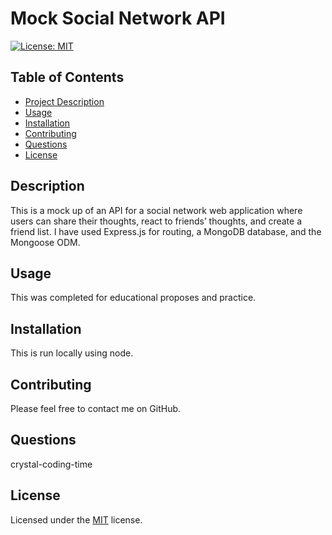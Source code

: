 # Mock Social Network API

[![License: MIT](https://img.shields.io/badge/License-MIT-yellow.svg)](https://opensource.org/licenses/MIT)
    
## Table of Contents
- [Project Description](#Description)
- [Usage](#Usage)
- [Installation](#Installation)
- [Contributing](#Contributing)
- [Questions](#Questions)
- [License](#License)

## Description
This is a mock up of an API for a social network web application where users can share their thoughts, react to friends’ thoughts, and create a friend list. I have used Express.js for routing, a MongoDB database, and the Mongoose ODM. 

## Usage
This was completed for educational proposes and practice.

## Installation
This is run locally using node.

## Contributing
Please feel free to contact me on GitHub.

## Questions
crystal-coding-time

## License
Licensed under the [MIT](https://choosealicense.com/licenses/mit/) license.